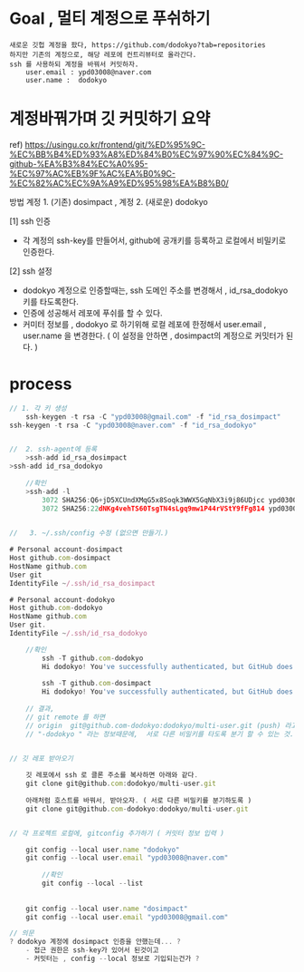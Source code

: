 
# Goal , 멀티 계정으로 푸쉬하기

	새로운 깃헙 계정을 팠다, https://github.com/dodokyo?tab=repositories 
	하지만 기존의 계정으로, 해당 레포에 컨트리뷰터로 올라간다.
	ssh 를 사용하되 계정을 바꿔서 커밋하자.
		user.email : ypd03008@naver.com
		user.name :  dodokyo

# 계정바꿔가며 깃 커밋하기 요약

ref) 
https://usingu.co.kr/frontend/git/%ED%95%9C-%EC%BB%B4%ED%93%A8%ED%84%B0%EC%97%90%EC%84%9C-github-%EA%B3%84%EC%A0%95-%EC%97%AC%EB%9F%AC%EA%B0%9C-%EC%82%AC%EC%9A%A9%ED%95%98%EA%B8%B0/

방법
	계정 1. (기존) dosimpact , 계정 2. (새로운) dodokyo

[1] ssh 인증
- 각 계정의 ssh-key를 만들어서, github에 공개키를 등록하고 로컬에서 비밀키로 인증한다.

[2] ssh 설정
- dodokyo 계정으로 인증할때는,  ssh 도메인 주소를 변경해서 , id_rsa_dodokyo 키를 타도록한다. 
- 인증에 성공해서 레포에 푸쉬를 할 수 있다. 
- 커미터 정보를 , dodokyo 로 하기위해 로컬 레포에 한정해서 user.email , user.name 을 변경한다.
 ( 이 설정을 안하면 , dosimpact의 계정으로 커밋터가 된다. ) 


# process

```js
// 1. 각 키 생성 
	ssh-keygen -t rsa -C "ypd03008@gmail.com" -f "id_rsa_dosimpact"
ssh-keygen -t rsa -C "ypd03008@naver.com" -f "id_rsa_dodokyo"


//  2. ssh-agent에 등록 
	>ssh-add id_rsa_dosimpact
>ssh-add id_rsa_dodokyo
	
	//확인
	>ssh-add -l
		3072 SHA256:Q6+jD5XCUndXMqG5x8Soqk3WWX5GqNbX3i9j86UDjcc ypd03008@gmail.com (RSA)
		3072 SHA256:22dNKg4vehTS60TsgTN4sLgq9mw1P44rVStY9fFg814 ypd03008@naver.com (RSA)
	

//   3. ~/.ssh/config 수정 (없으면 만들기.)

# Personal account-dosimpact 
Host github.com-dosimpact
HostName github.com
User git
IdentityFile ~/.ssh/id_rsa_dosimpact

# Personal account-dodokyo
Host github.com-dodokyo
HostName github.com
User git.
IdentityFile ~/.ssh/id_rsa_dodokyo

	//확인
		ssh -T github.com-dodokyo
		Hi dodokyo! You've successfully authenticated, but GitHub does not provide shell access.
		
		ssh -T github.com-dosimpact
		Hi dodokyo! You've successfully authenticated, but GitHub does not provide shell access.
	
	// 결과, 
	// git remote 를 하면 
	// origin  git@github.com-dodokyo:dodokyo/multi-user.git (push) 라고 나오는데
	// "-dodokyo " 라는 정보때문에,  서로 다른 비밀키를 타도록 분기 할 수 있는 것.


// 깃 레포 받아오기 
	
	깃 레포에서 ssh 로 클론 주소를 복사하면 아래와 같다.
	git clone git@github.com:dodokyo/multi-user.git
	
	아래처럼 호스트를 바꿔서, 받아오자. ( 서로 다른 비밀키를 분기하도록 )
	git clone git@github.com-dodokyo:dodokyo/multi-user.git


// 각 프로젝트 로컬에, gitconfig 추가하기 ( 커밋터 정보 입력 )

	git config --local user.name "dodokyo"
	git config --local user.email "ypd03008@naver.com"
	
		//확인
		git config --local --list
	
	
	git config --local user.name "dosimpact"
	git config --local user.email "ypd03008@gmail.com"

// 의문
? dodokyo 계정에 dosimpact 인증을 안했는데... ? 
	- 접근 권한은 ssh-key가 있어서 된것이고
	- 커밋터는 , config --local 정보로 기입되는건가 ?
```